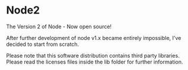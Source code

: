 # Node2
The Version 2 of Node - Now open source!

After further development of node v1.x became entirely impossible, I've decided
to start from scratch.

Please note that this software distribution contains third party libraries.
Please read the licenses files inside the lib folder for further information.
